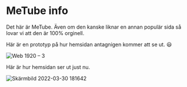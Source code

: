 # MeTube info

Det här är MeTube. Även om den kanske liknar en annan populär sida så lovar vi att den är 100% orginell.

Här är en prototyp på hur hemsidan antagnigen kommer att se ut. 😃

![Web 1920 – 3](https://user-images.githubusercontent.com/77612217/159526189-b76e9603-a54e-4642-a6ef-ce69b22ade6b.png)

Här är hur hemsidan ser ut just nu.

![Skärmbild 2022-03-30 181642](https://user-images.githubusercontent.com/77612217/160882640-bcd46294-42c4-41f9-993f-f900a1b80d52.png)
